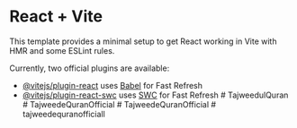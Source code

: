 # React + Vite

This template provides a minimal setup to get React working in Vite with HMR and some ESLint rules.

Currently, two official plugins are available:

- [@vitejs/plugin-react](https://github.com/vitejs/vite-plugin-react/blob/main/packages/plugin-react/README.md) uses [Babel](https://babeljs.io/) for Fast Refresh
- [@vitejs/plugin-react-swc](https://github.com/vitejs/vite-plugin-react-swc) uses [SWC](https://swc.rs/) for Fast Refresh
#   T a j w e e d u l Q u r a n  
 #   T a j w e e d e Q u r a n O f f i c i a l  
 #   T a j w e e d e Q u r a n O f f i c i a l  
 # tajweedequranofficiall
